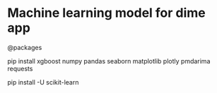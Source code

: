 # Machine learning model for dime app

@packages

pip install xgboost numpy pandas seaborn matplotlib plotly pmdarima requests

pip install -U scikit-learn 
